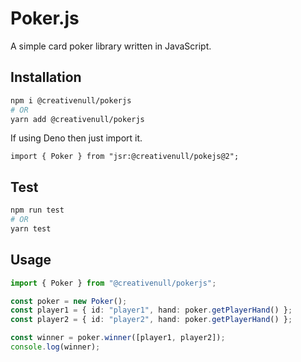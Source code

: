 # Poker.js
A simple card poker library written in JavaScript.

## Installation

```sh
npm i @creativenull/pokerjs
# OR
yarn add @creativenull/pokerjs
```

If using Deno then just import it.

```
import { Poker } from "jsr:@creativenull/pokejs@2";
```

## Test

```sh
npm run test
# OR
yarn test
```

## Usage

```ts
import { Poker } from "@creativenull/pokerjs";

const poker = new Poker();
const player1 = { id: "player1", hand: poker.getPlayerHand() };
const player2 = { id: "player2", hand: poker.getPlayerHand() };

const winner = poker.winner([player1, player2]);
console.log(winner);
```
